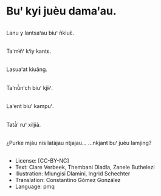 # Buꞌ kyi juèu damaꞌau.

##
Lanu y lantsaꞌau biuꞌ ñkiuɛ̀.

##
Taꞌmɨ̀ñꞌ kꞌiy kantɛ.

##
Lasuaꞌat kiuãng.

##
Taꞌnũ̀nꞌch biuꞌ kjiɨ̀ꞌ.

##
Laꞌent biuꞌ kampuꞌ.

##
Tatã̀ꞌ ruꞌ xiljiã.

##
¿Purke mjàu nis latàjau ntjajau... ...nkjant buꞌ juèu lamjing?

##
* License: [CC-BY-NC]
* Text: Clare Verbeek, Thembani Dladla, Zanele Buthelezi
* Illustration: Mlungisi Dlamini, Ingrid Schechter
* Translation: Constantino Gómez González
* Language: pmq
